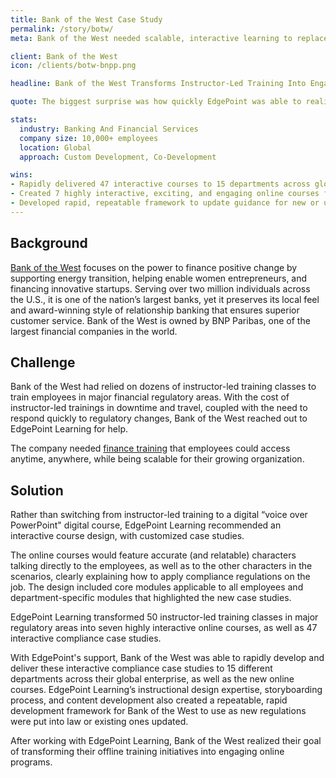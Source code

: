 ```yaml
---
title: Bank of the West Case Study 
permalink: /story/botw/
meta: Bank of the West needed scalable, interactive learning to replace their outdated and costly instructor-led programs. This is how EdgePoint helped.

client: Bank of the West
icon: /clients/botw-bnpp.png

headline: Bank of the West Transforms Instructor-Led Training Into Engaging Online Courses

quote: The biggest surprise was how quickly EdgePoint was able to realize our vision and develop a large amount of training under tight timelines. I have been amazed.

stats:
  industry: Banking And Financial Services
  company size: 10,000+ employees
  location: Global
  approach: Custom Development, Co-Development

wins:
- Rapidly delivered 47 interactive courses to 15 departments across global enterprise
- Created 7 highly interactive, exciting, and engaging online courses for all employees
- Developed rapid, repeatable framework to update guidance for new or updated regulations
---
```


## Background

[Bank of the West](https://www.bankofthewest.com/) focuses on the power to finance positive change by supporting energy transition, helping enable women entrepreneurs, and financing innovative startups. Serving over two million individuals across the U.S., it is one of the nation’s largest banks, yet it preserves its local feel and award-winning style of relationship banking that ensures superior customer service. Bank of the West is owned by BNP Paribas, one of the largest financial companies in the world.

## Challenge

Bank of the West had relied on dozens of instructor-led training classes to train employees in major financial regulatory areas. With the cost of instructor-led trainings in downtime and travel, coupled with the need to respond quickly to regulatory changes, Bank of the West reached out to EdgePoint Learning for help.

The company needed [finance training](/blog/corporate-finance-training/) that employees could access anytime, anywhere, while being scalable for their growing organization.

## Solution

Rather than switching from instructor-led training to a digital “voice over PowerPoint" digital course, EdgePoint Learning recommended an interactive course design, with customized case studies.

The online courses would feature accurate (and relatable) characters talking directly to the employees, as well as to the other characters in the scenarios, clearly explaining how to apply compliance regulations on the job. The design included core modules applicable to all employees and department-specific modules that highlighted the new case studies.

EdgePoint Learning transformed 50 instructor-led training classes in major regulatory areas into seven highly interactive online courses, as well as 47 interactive compliance case studies.

With EdgePoint's support, Bank of the West was able to rapidly develop and deliver these interactive compliance case studies to 15 different departments across their global enterprise, as well as the new online courses. EdgePoint Learning’s instructional design expertise, storyboarding process, and content development also created a repeatable, rapid development framework for Bank of the West to use as new regulations were put into law or existing ones updated.

After working with EdgePoint Learning, Bank of the West realized their goal of transforming their offline training initiatives into engaging online programs.
